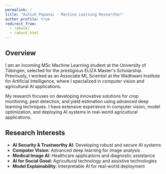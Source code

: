 ```yaml
---
permalink: /
title: "Ashish Papanai - Machine Learning Researcher"
author_profile: true
redirect_from: 
  - /about/
  - /about.html
---
```


<!-- # Ashish Papanai

**Incoming MSc Machine Learning Student**  
*University of Tübingen*  
*ELIZA Master's Scholarship Recipient* -->

## Overview

I am an incoming MSc Machine Learning student at the University of Tübingen, selected for the prestigious ELIZA Master's Scholarship. Previously, I worked as an Associate ML Scientist at the Wadhwani Institute for Artificial Intelligence, where I specialized in computer vision and agricultural AI applications.

My research focuses on developing innovative solutions for crop monitoring, pest detection, and yield estimation using advanced deep learning techniques. I have extensive experience in computer vision, model optimization, and deploying AI systems in real-world agricultural applications.

## Research Interests

- **AI Security & Trustworthy AI**: Developing robust and secure AI systems
- **Computer Vision**: Advanced deep learning for image analysis
- **Medical Image AI**: Healthcare applications and diagnostic assistance
- **AI for Social Good**: Agricultural technology and assistive technologies
- **Model Explainability**: Interpretable AI for real-world deployment
